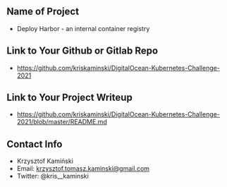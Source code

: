 ## Name of Project 
* Deploy Harbor - an internal container registry

## Link to Your Github or Gitlab Repo
* https://github.com/kriskaminski/DigitalOcean-Kubernetes-Challenge-2021

## Link to Your Project Writeup
* https://github.com/kriskaminski/DigitalOcean-Kubernetes-Challenge-2021/blob/master/README.md

## Contact Info
* Krzysztof Kamiński
* Email: krzysztof.tomasz.kaminski@gmail.com
* Twitter: @kris__kaminski
